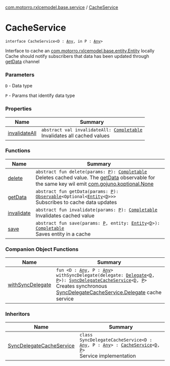 [com.motorro.rxlcemodel.base.service](../index.md) / [CacheService](./index.md)

# CacheService

`interface CacheService<D : `[`Any`](https://kotlinlang.org/api/latest/jvm/stdlib/kotlin/-any/index.html)`, in P : `[`Any`](https://kotlinlang.org/api/latest/jvm/stdlib/kotlin/-any/index.html)`>`

Interface to cache an [com.motorro.rxlcemodel.base.entity.Entity](../../com.motorro.rxlcemodel.base.entity/-entity/index.md) locally
Cache should notify subscribers that data has been updated through [getData](get-data.md) channel

### Parameters

`D` - Data type

`P` - Params that identify data type

### Properties

| Name | Summary |
|---|---|
| [invalidateAll](invalidate-all.md) | `abstract val invalidateAll: `[`Completable`](http://reactivex.io/RxJava/3.x/javadoc/io/reactivex/rxjava3/core/Completable.html)<br>Invalidates all cached values |

### Functions

| Name | Summary |
|---|---|
| [delete](delete.md) | `abstract fun delete(params: `[`P`](index.md#P)`): `[`Completable`](http://reactivex.io/RxJava/3.x/javadoc/io/reactivex/rxjava3/core/Completable.html)<br>Deletes cached value. The [getData](get-data.md) observable for the same key wil emit [com.gojuno.koptional.None](#) |
| [getData](get-data.md) | `abstract fun getData(params: `[`P`](index.md#P)`): `[`Observable`](http://reactivex.io/RxJava/3.x/javadoc/io/reactivex/rxjava3/core/Observable.html)`<Optional<`[`Entity`](../../com.motorro.rxlcemodel.base.entity/-entity/index.md)`<`[`D`](index.md#D)`>>>`<br>Subscribes to cache data updates |
| [invalidate](invalidate.md) | `abstract fun invalidate(params: `[`P`](index.md#P)`): `[`Completable`](http://reactivex.io/RxJava/3.x/javadoc/io/reactivex/rxjava3/core/Completable.html)<br>Invalidates cached value |
| [save](save.md) | `abstract fun save(params: `[`P`](index.md#P)`, entity: `[`Entity`](../../com.motorro.rxlcemodel.base.entity/-entity/index.md)`<`[`D`](index.md#D)`>): `[`Completable`](http://reactivex.io/RxJava/3.x/javadoc/io/reactivex/rxjava3/core/Completable.html)<br>Saves entity in a cache |

### Companion Object Functions

| Name | Summary |
|---|---|
| [withSyncDelegate](with-sync-delegate.md) | `fun <D : `[`Any`](https://kotlinlang.org/api/latest/jvm/stdlib/kotlin/-any/index.html)`, P : `[`Any`](https://kotlinlang.org/api/latest/jvm/stdlib/kotlin/-any/index.html)`> withSyncDelegate(delegate: `[`Delegate`](../-sync-delegate-cache-service/-delegate/index.md)`<`[`D`](with-sync-delegate.md#D)`, `[`P`](with-sync-delegate.md#P)`>): `[`SyncDelegateCacheService`](../-sync-delegate-cache-service/index.md)`<`[`D`](with-sync-delegate.md#D)`, `[`P`](with-sync-delegate.md#P)`>`<br>Creates synchronous [SyncDelegateCacheService.Delegate](../-sync-delegate-cache-service/-delegate/index.md) cache service |

### Inheritors

| Name | Summary |
|---|---|
| [SyncDelegateCacheService](../-sync-delegate-cache-service/index.md) | `class SyncDelegateCacheService<D : `[`Any`](https://kotlinlang.org/api/latest/jvm/stdlib/kotlin/-any/index.html)`, P : `[`Any`](https://kotlinlang.org/api/latest/jvm/stdlib/kotlin/-any/index.html)`> : `[`CacheService`](./index.md)`<`[`D`](../-sync-delegate-cache-service/index.md#D)`, `[`P`](../-sync-delegate-cache-service/index.md#P)`>`<br>Service implementation |
